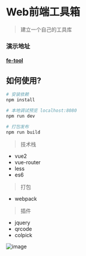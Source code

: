 # Web前端工具箱

> 建立一个自己的工具库

### 演示地址
#### [fe-tool](http://tool.chenzejiang.com)

## 如何使用?

``` bash
# 安装依赖
npm install

# 本地调试预览 localhost:8080
npm run dev

# 打包发布
npm run build
```

> 技术栈
* vue2
* vue-router
* less
* es6

> 打包
* webpack

> 插件
* jquery
* qrcode
* colpick

![image](http://img.chenzejiang.com/github/fe-tool/tool.png)
